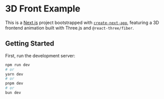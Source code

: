 # 3D Front Example

This is a [Next.js](https://nextjs.org) project bootstrapped with [`create-next-app`](https://nextjs.org/docs/pages/api-reference/create-next-app), featuring a 3D frontend animation built with Three.js and `@react-three/fiber`.

## Getting Started

First, run the development server:

```bash
npm run dev
# or
yarn dev
# or
pnpm dev
# or
bun dev